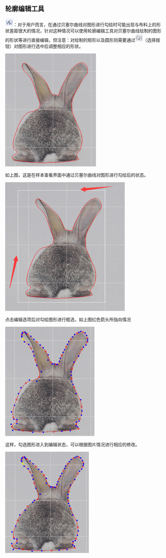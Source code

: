 ## 轮廓编辑工具

![](/assets/轮廓编辑工具.png)：对于用户而言，在通过贝塞尔曲线对图形进行勾绘时可能出现与布料上的形状差距很大的情况，针对这种情况可以使用轮廓编辑工具对贝塞尔曲线绘制的图形的形状等进行直接编辑，但注意：对绘制的矩形以及圆形则需要通过![](/assets/选择按钮.png)（选择按钮）对图形进行选中后调整相应的形状。

![](/assets/勾选图形效果不好.png)

如上图，这是在样本查看界面中通过贝塞尔曲线对图形进行勾绘后的状态。

![](/assets/编辑选中状态.png)

点击编辑选项后对勾绘图形进行框选，如上图红色箭头所指向情况

![](/assets/编辑状态.png)

这样，勾选图形进入到编辑状态，可以根据图片情况进行相应的修改。

![](/assets/编辑后的状态.png)

